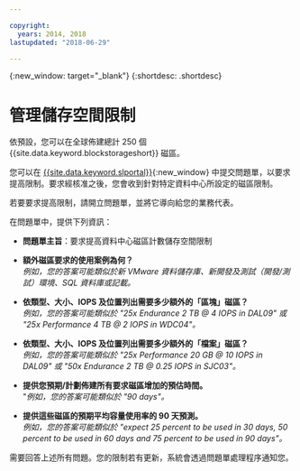 ```yaml
---

copyright:
  years: 2014, 2018
lastupdated: "2018-06-29"

---
```

{:new_window: target="_blank"}
{:shortdesc: .shortdesc}

# 管理儲存空間限制

依預設，您可以在全球佈建總計 250 個 {{site.data.keyword.blockstorageshort}} 磁區。 

您可以在 [{{site.data.keyword.slportal}}](https://control.softlayer.com/){:new_window} 中提交問題單，以要求提高限制。要求經核准之後，您會收到針對特定資料中心所設定的磁區限制。  

若要要求提高限制，請開立問題單，並將它導向給您的業務代表。

在問題單中，提供下列資訊：

- **問題單主旨**：要求提高資料中心磁區計數儲存空間限制

- **額外磁區要求的使用案例為何？** <br />
*例如，您的答案可能類似於新 VMware 資料儲存庫、新開發及測試（開發/測試）環境、SQL 資料庫或記載。*

- **依類型、大小、IOPS 及位置列出需要多少額外的「區塊」磁區？** <br />
*例如，您的答案可能類似於 "25x Endurance 2 TB @ 4 IOPS in DAL09" 或 "25x Performance 4 TB @ 2 IOPS in WDC04"。*

- **依類型、大小、IOPS 及位置列出需要多少額外的「檔案」磁區？** <br />
*例如，您的答案可能類似於 "25x Performance 20 GB @ 10 IOPS in DAL09" 或 "50x Endurance 2 TB @ 0.25 IOPS in SJC03"。*
 
- **提供您預期/計劃佈建所有要求磁區增加的預估時間。** <br />
 "*例如，您的答案可能類似於 "90 days"。*

- **提供這些磁區的預期平均容量使用率的 90 天預測。** <br />
*例如，您的答案可能類似於 "expect 25 percent to be used in 30 days, 50 percent to be used in 60 days and 75 percent to be used in 90 days"。*

需要回答上述所有問題。您的限制若有更新，系統會透過問題單處理程序通知您。 
